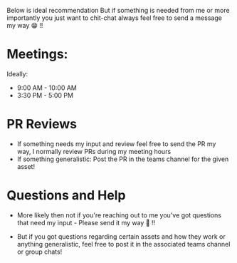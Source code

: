 Below is ideal recommendation 
But if something is needed from me or more importantly you just want to chit-chat always feel free to send a message my way 😁 !!

# Meetings:
Ideally: 
- 9:00 AM - 10:00 AM
- 3:30 PM - 5:00 PM

# PR Reviews
- If something needs my input and review feel free to send the PR my way, I normally review PRs during my meeting hours
- If something generalistic: Post the PR in the teams channel for the given asset!


# Questions and Help
- More likely then not if you're reaching out to me you've got questions that need my input - Please send it my way 🙂 !!

- But if you got questions regarding certain assets and how they work or anything generalistic, feel free to post it in the associated teams channel or group chats!
